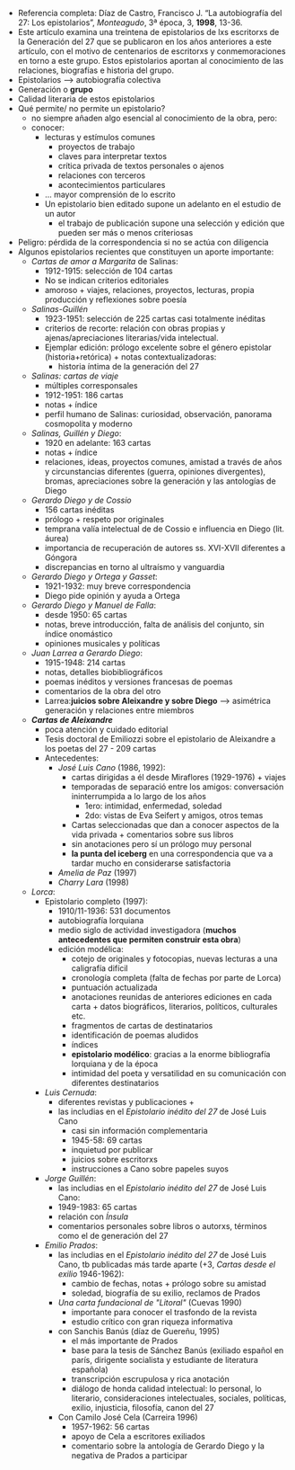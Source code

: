 - Referencia completa: Díaz de Castro, Francisco J. “La autobiografía del 27: Los epistolarios”, _Monteagudo_, 3ª época, 3, **1998**, 13-36.
- Este artículo examina una treintena de epistolarios de lxs escritorxs de la Generación del 27 que se publicaron en los años anteriores a este artículo, con el motivo de centenarios de escritorxs y conmemoraciones en torno a este grupo. Estos epistolarios aportan al conocimiento de las relaciones, biografías e historia del grupo.
- Epistolarios --> autobiografía colectiva
- Generación o **grupo**
- Calidad literaria de estos epistolarios
- Qué permite/ no permite un epistolario?
	- no siempre añaden algo esencial al conocimiento de la obra, pero:
	- conocer: 
		- lecturas y estímulos comunes
			- proyectos de trabajo
			- claves para interpretar textos
			- crítica privada de textos personales o ajenos
			- relaciones con terceros
			- acontecimientos particulares
		- ... mayor comprensión de lo escrito
		- Un epistolario bien editado supone un adelanto en el estudio de un autor
			- el trabajo de publicación supone una selección y edición que pueden ser más o menos criteriosas
- Peligro: pérdida de la correspondencia si no se actúa con diligencia
- Algunos epistolarios recientes que constituyen un aporte importante:
	- *Cartas de amor a Margarita* de Salinas: 
		- 1912-1915: selección de 104 cartas
		- No se indican criterios editoriales
		- amoroso + viajes, relaciones, proyectos, lecturas, propia producción y reflexiones sobre poesía
	- *Salinas-Guillén*
		- 1923-1951: selección de 225 cartas casi totalmente inéditas
		-  criterios de recorte: relación con obras propias y ajenas/apreciaciones literarias/vida intelectual. 
		-  Ejemplar edición: prólogo excelente sobre el género epistolar (historia+retórica) + notas contextualizadoras: 
			-  historia íntima de la generación del 27
	- *Salinas: cartas de viaje*
		- múltiples corresponsales
		- 1912-1951: 186 cartas
		- notas + índice 
		- perfil humano de Salinas: curiosidad, observación, panorama cosmopolita y moderno
	- *Salinas, Guillén y Diego*:
		- 1920 en adelante: 163 cartas
		- notas + índice
		- relaciones, ideas, proyectos comunes, amistad a través de años y circunstancias diferentes (guerra, opiniones divergentes), bromas, apreciaciones sobre la generación y las antologías de Diego
	- *Gerardo Diego y de Cossio*
		- 156 cartas inéditas
		- prólogo + respeto por originales
		- temprana valía intelectual de de Cossio e influencia en Diego (lit. áurea)
		- importancia de recuperación de autores ss. XVI-XVII diferentes a Góngora
		- discrepancias en torno al ultraísmo y vanguardia
	- *Gerardo Diego y Ortega y Gasset*:
		- 1921-1932: muy breve correspondencia
		- Diego pide opinión y ayuda a Ortega
	- *Gerardo Diego y Manuel de Falla*:
		- desde 1950: 65 cartas
		- notas, breve introducción, falta de análisis del conjunto, sin índice onomástico
		- opiniones musicales y políticas
	- *Juan Larrea a Gerardo Diego*:
		- 1915-1948: 214 cartas
		- notas, detalles biobibliográficos
		- poemas inéditos y versiones francesas de poemas
		- comentarios de la obra del otro
		- Larrea:**juicios sobre Aleixandre y sobre Diego** --> asimétrica generación y relaciones entre miembros
	- ***Cartas de Aleixandre***
		- poca atención y cuidado editorial
		- Tesis doctoral de Emiliozzi sobre el epistolario de Aleixandre a los poetas del 27
				- 209 cartas
		- Antecedentes:
			- *José Luis Cano* (1986, 1992): 
				- cartas dirigidas a él desde Miraflores (1929-1976) + viajes
				- temporadas de separació entre los amigos: conversación ininterrumpida a lo largo de los años
					- 1ero: intimidad, enfermedad, soledad
					- 2do: vistas de Eva Seifert y amigos, otros temas
				- Cartas seleccionadas que dan a conocer aspectos de la vida privada + comentarios sobre sus libros
				- sin anotaciones pero sí un prólogo muy personal
				- **la punta del iceberg** en una correspondencia que va a tardar mucho en considerarse satisfactoria
			- *Amelia de Paz* (1997)
			- *Charry Lara* (1998)
	- *Lorca*:
		- Epistolario completo (1997):
			- 1910/11-1936: 531 documentos 
			- autobiografía lorquiana
			- medio siglo de actividad investigadora (**muchos antecedentes que permiten construir esta obra**)
			- edición modélica:
				- cotejo de originales y fotocopias, nuevas lecturas a una caligrafía difícil
				- cronología completa (falta de fechas por parte de Lorca)
				- puntuación actualizada
				- anotaciones reunidas de anteriores ediciones en cada carta + datos biográficos, literarios, políticos, culturales etc.
				- fragmentos de cartas de destinatarios
				- identificación de poemas aludidos
				- índices
				- **epistolario modélico**: gracias a la enorme bibliografía lorquiana y de la época
				- intimidad del poeta y versatilidad en su comunicación con diferentes destinatarios
		- *Luis Cernuda*:
			- diferentes revistas y publicaciones + 
			- las includias en el *Epistolario inédito del 27* de José Luis Cano
				- casi sin información complementaria
				- 1945-58: 69 cartas
				- inquietud por publicar
				- juicios sobre escritorxs
				- instrucciones a Cano sobre papeles suyos
		- *Jorge Guillén*:
			- las includias en el *Epistolario inédito del 27* de José Luis Cano:
			- 1949-1983: 65 cartas
			- relación con *Ínsula*
			- comentarios personales sobre libros o autorxs, términos como el de generación del 27
		- *Emilio Prados*:
			- las includias en el *Epistolario inédito del 27* de José Luis Cano, tb publicadas más tarde aparte (+3, *Cartas desde el exilio* 1946-1962):
				- cambio de fechas, notas + prólogo sobre su amistad
				- soledad, biografía de su exilio, reclamos de Prados
			- *Una carta fundacional de "Litoral"* (Cuevas 1990)
				- importante para conocer el trasfondo de la revista
				- estudio crítico con gran riqueza informativa
			- con Sanchis Banús (díaz de Guereñu, 1995)
				- el más importante de Prados
				- base para la tesis de Sánchez Banús (exiliado español en parís, dirigente socialista y estudiante de literatura española)
				- transcripción escrupulosa y rica anotación
				- diálogo de honda calidad intelectual: lo personal, lo literario, consideraciones intelectuales, sociales, políticas, exilio, injusticia, filosofía, canon del 27
			- Con Camilo José Cela (Carreira 1996)
				- 1957-1962: 56 cartas
				- apoyo de Cela a escritores exiliados
				- comentario sobre la antología de Gerardo Diego y la negativa de Prados a participar
				